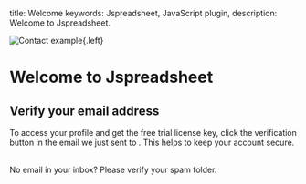 title: Welcome
keywords: Jspreadsheet, JavaScript plugin,
description: Welcome to Jspreadsheet.

![Contact example](img/taylor/welcome.png){.left}

# Welcome to Jspreadsheet

## Verify your email address

To access your profile and get the free trial license key, click the verification button in the email we just sent to <span id="registration"></span>. This helps to keep your account secure.<br><br>

No email in your inbox? Please verify your spam folder.

<script>document.getElementById('registration').textContent = localStorage.getItem('registration-email')||'you';</script>